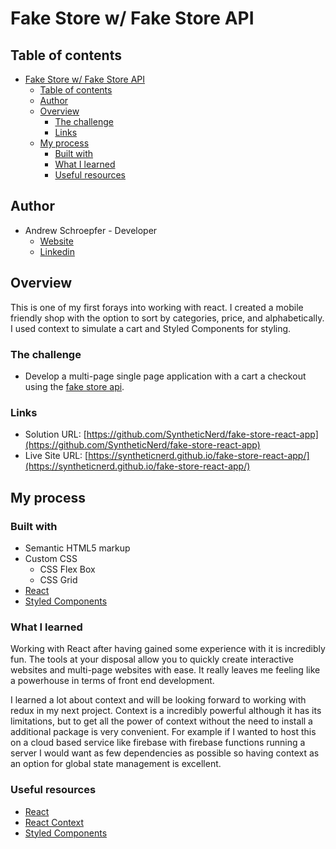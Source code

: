 # Fake Store w/ Fake Store API

## Table of contents

- [Fake Store w/ Fake Store API](#fake-store-w-fake-store-api)
  - [Table of contents](#table-of-contents)
  - [Author](#author)
  - [Overview](#overview)
    - [The challenge](#the-challenge)
    - [Links](#links)
  - [My process](#my-process)
    - [Built with](#built-with)
    - [What I learned](#what-i-learned)
    - [Useful resources](#useful-resources)

## Author

- Andrew Schroepfer - Developer
  - [Website](https://syntheticnerd.github.io/)
  - [Linkedin](https://www.linkedin.com/in/andrew-schroepfer/)

## Overview

This is one of my first forays into working with react. I created a mobile friendly shop with the option to sort by categories, price, and alphabetically. I used context to simulate a cart and Styled Components for styling.

### The challenge

- Develop a multi-page single page application with a cart a checkout using the [fake store api](https://fakestoreapi.com/).

### Links

- Solution URL: [https://github.com/SyntheticNerd/fake-store-react-app](https://github.com/SyntheticNerd/fake-store-react-app)
- Live Site URL: [https://syntheticnerd.github.io/fake-store-react-app/](https://syntheticnerd.github.io/fake-store-react-app/)

## My process

### Built with

- Semantic HTML5 markup
- Custom CSS
  - CSS Flex Box
  - CSS Grid
- [React](https://reactjs.org/)
- [Styled Components](https://styled-components.com/)

### What I learned

Working with React after having gained some experience with it is incredibly fun. The tools at your disposal allow you to quickly create interactive websites and multi-page websites with ease. It really leaves me feeling like a powerhouse in terms of front end development.

I learned a lot about context and will be looking forward to working with redux in my next project. Context is a incredibly powerful although it has its limitations, but to get all the power of context without the need to install a additional package is very convenient. For example if I wanted to host this on a cloud based service like firebase with firebase functions running a server I would want as few dependencies as possible so having context as an option for global state management is excellent.

### Useful resources

- [React](https://reactjs.org/)
- [React Context](https://reactjs.org/docs/context.html)
- [Styled Components](https://styled-components.com/)

